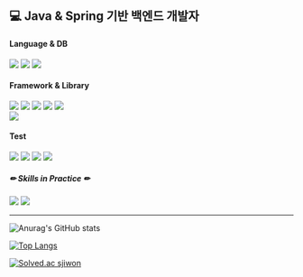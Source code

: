 <div>
  <h2> 💻 Java & Spring 기반 백엔드 개발자</h2>
  <h4> Language & DB </h4>
  <img src="https://img.shields.io/badge/JAVA-7FADF2?style=flat&logo=OpenJDK&logoColor=black">
  <img src="https://img.shields.io/badge/MySQL-4479A1?style=flat&logo=MySQL&logoColor=white">
  <img src="https://img.shields.io/badge/Redis-DC382D?style=flat&logo=Redis&logoColor=white">
  <h4> Framework & Library </h4>
  <img src="https://img.shields.io/badge/Spring%20Boot-6DB33F?style=flat&logo=Spring Boot&logoColor=white">
  <img src="https://img.shields.io/badge/Spring%20Security-6DB33F?style=flat&logo=Spring Security&logoColor=white">
  <img src="https://img.shields.io/badge/JPA (Hibernate)-00485B?style=flat&logo=Hibernate&logoColor=white">
  <img src="https://img.shields.io/badge/QueryDSL-6933FF?style=flat&logo=QEMU&logoColor=white">
  <img src="https://img.shields.io/badge/Swagger-6DB33F?style=flat&logo=Swagger&logoColor=white">
  <br>
  <img src="https://img.shields.io/badge/Vue.js-4FC08D?style=flat&logo=Vue.js&logoColor=white">
  <h4> Test </h4>
  <img src="https://img.shields.io/badge/JUnit5-1F36C7?style=flat&logo=JUnit5&logoColor=white">
  <img src="https://img.shields.io/badge/Mockito-EF3F56?style=flat&logo=Modrinth&logoColor=white">
  <img src="https://img.shields.io/badge/Spring%20REST%20Docs-6DB33F?style=flat&logo=Testing%20Library&logoColor=white">
  <img src="https://img.shields.io/badge/TestContainers-007DD7?style=flat&logo=Linux%20Containers&logoColor=white">

  <h5> ✏ Skills in Practice ✏ </h5>
  <img src="https://img.shields.io/badge/Docker-2496ED?style=flat&logo=Docker&logoColor=white">
  <img src="https://img.shields.io/badge/AWS(Amazon Web Service)-232F3E?style=flat&logo=Amazon%20AWS&logoColor=white">
</div>
<hr>

![Anurag's GitHub stats](https://github-readme-stats.vercel.app/api?username=sjiwon&show_icons=true&custom_title=sjiwon's&nbsp;GitHub&nbsp;👀&hide_border=true&bg_color=DEG,614385,516395&text_color=FFFFFF&title_color=FFFFFF&icon_color=FF0000)

[![Top Langs](https://github-readme-stats.vercel.app/api/top-langs/?username=sjiwon&layout=compact&custom_title=My&nbsp;Language&nbsp;📖&hide_border=true&bg_color=DEG,614385,516395&text_color=FFFFFF&title_color=FFFFFF&icon_color=FF0000)](https://github.com/sjiwon/github-readme-stats)

[![Solved.ac sjiwon](http://mazassumnida.wtf/api/v2/generate_badge?boj=sjiwon)](https://solved.ac/sjiwon)
